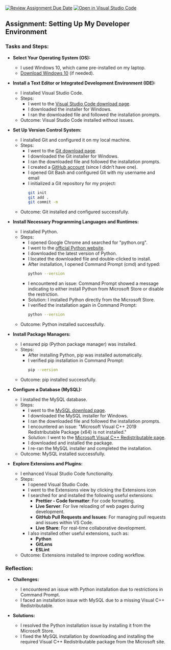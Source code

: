 [![Review Assignment Due Date](https://classroom.github.com/assets/deadline-readme-button-24ddc0f5d75046c5622901739e7c5dd533143b0c8e959d652212380cedb1ea36.svg)](https://classroom.github.com/a/vbnbTt5m)
[![Open in Visual Studio Code](https://classroom.github.com/assets/open-in-vscode-718a45dd9cf7e7f842a935f5ebbe5719a5e09af4491e668f4dbf3b35d5cca122.svg)](https://classroom.github.com/online_ide?assignment_repo_id=15236604&assignment_repo_type=AssignmentRepo)

## Assignment: Setting Up My Developer Environment

### Tasks and Steps:

- **Select Your Operating System (OS):**

  - I used Windows 10, which came pre-installed on my laptop.
  - [Download Windows 10](https://www.microsoft.com/software-download/windows10) (if needed).

- **Install a Text Editor or Integrated Development Environment (IDE):**

  - I installed Visual Studio Code.
  - Steps:
    - I went to the [Visual Studio Code download page](https://code.visualstudio.com/Download).
    - I downloaded the installer for Windows.
    - I ran the downloaded file and followed the installation prompts.
  - Outcome: Visual Studio Code installed without issues.

- **Set Up Version Control System:**

  - I installed Git and configured it on my local machine.
  - Steps:
    - I went to the [Git download page](https://git-scm.com/).
    - I downloaded the Git installer for Windows.
    - I ran the downloaded file and followed the installation prompts.
    - I created a [GitHub account](https://github.com) (since I didn’t have one).
    - I opened Git Bash and configured Git with my username and email
    - I initialized a Git repository for my project:
      ```bash
      git init
      git add .
      git commit -m
      ```
  - Outcome: Git installed and configured successfully.

- **Install Necessary Programming Languages and Runtimes:**

  - I installed Python.
  - Steps:
    - I opened Google Chrome and searched for "python.org".
    - I went to the [official Python website](https://www.python.org/).
    - I downloaded the latest version of Python.
    - I located the downloaded file and double-clicked to install.
    - After installation, I opened Command Prompt (cmd) and typed:
      ```bash
      python --version
      ```
    - I encountered an issue: Command Prompt showed a message indicating to either install Python from Microsoft Store or disable the restriction.
    - Solution: I installed Python directly from the Microsoft Store.
    - I verified the installation again in Command Prompt:
      ```bash
      python --version
      ```
  - Outcome: Python installed successfully.

- **Install Package Managers:**

  - I ensured pip (Python package manager) was installed.
  - Steps:
    - After installing Python, pip was installed automatically.
    - I verified pip installation in Command Prompt:
      ```bash
      pip --version
      ```
  - Outcome: pip installed successfully.

- **Configure a Database (MySQL):**

  - I installed the MySQL database.
  - Steps:
    - I went to the [MySQL download page](https://dev.mysql.com/downloads/windows/installer/5.7.html).
    - I downloaded the MySQL installer for Windows.
    - I ran the downloaded file and followed the installation prompts.
    - I encountered an issue: "Microsoft Visual C++ 2019 Redistributable Package (x64) is not installed."
    - Solution: I went to the [Microsoft Visual C++ Redistributable page](https://aka.ms/vs/16/release/vc_redist.x64.exe).
    - I downloaded and installed the package.
    - I re-ran the MySQL installer and completed the installation.
  - Outcome: MySQL installed successfully.

- **Explore Extensions and Plugins:**
  - I enhanced Visual Studio Code functionality.
  - Steps:
    - I opened Visual Studio Code.
    - I went to the Extensions view by clicking the Extensions icon
    - I searched for and installed the following useful extensions:
      - **Prettier - Code formatter**: For code formatting.
      - **Live Server**: For live reloading of web pages during development.
      - **GitHub Pull Requests and Issues**: For managing pull requests and issues within VS Code.
      - **Live Share**: For real-time collaborative development.
    - I also installed other useful extensions, such as:
      - **Python**
      - **GitLens**
      - **ESLint**
  - Outcome: Extensions installed to improve coding workflow.

### Reflection:

- **Challenges:**

  - I encountered an issue with Python installation due to restrictions in Command Prompt.
  - I faced an installation issue with MySQL due to a missing Visual C++ Redistributable.

- **Solutions:**
  - I resolved the Python installation issue by installing it from the Microsoft Store.
  - I fixed the MySQL installation by downloading and installing the required Visual C++ Redistributable package from the Microsoft site.
